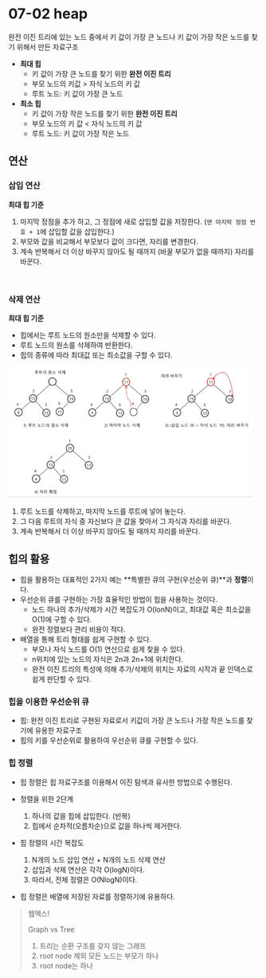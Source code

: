 # 07-02 heap

완전 이진 트리에 있는 노드 중에서 키 값이 가장 큰 노드나 키 값이 가장 작은 노드를 찾기 위해서 만든 자료구조

* **최대 힙**
  * 키 값이 가장 큰 노드를 찾기 위한 **완전 이진 트리**
  * 부모 노드의 키값 > 자식 노드의 키 값
  * 루트 노드: 키 값이 가장 큰 노드
* **최소 힙**
  * 키 값이 가장 작은 노드를 찾기 위한 **완전 이진 트리**
  * 부모 노드의 키 값 < 자식 노드의 키 값
  * 루트 노드: 키 값이 가장 작은 노드



## 연산

### 삽입 연산

**최대 힙 기준**

1. 마지막 정점을 추가 하고, 그 정점에 새로 삽입할 값을 저장한다.
   (`맨 마지막 정점 번호 + 1`에 삽입할 값을 삽입한다.)
2. 부모와 값을 비교해서 부모보다 값이 크다면, 자리를 변경한다.
3. 계속 반복해서 더 이상 바꾸지 않아도 될 때까지 (바꿀 부모가 없을 때까지) 자리를 바꾼다. 

​	

### 삭제 연산

**최대 힙 기준**

* 힙에서는 루트 노드의 원소만을 삭제할 수 있다.
* 루트 노드의 원소를 삭제하여 반환한다.
* 힙의 종류에 따라 최대값 또는 최소값을 구할 수 있다.

<img src="07-02_heap.assets/image-20220403171336668.png" alt="image-20220403171336668" style="zoom:67%;" />

1. 루트 노드를 삭제하고, 마지막 노드를 루트에 넣어 놓는다.
2. 그 다음 루트의 자식 중 자신보다 큰 값을 찾아서 그 자식과 자리를 바꾼다. 
3. 계속 반복해서 더 이상 바꾸지 않아도 될 때까지 자리를 바꾼다.

 

## 힙의 활용

* 힙을 활용하는 대표적인 2가지 예는 **특별한 큐의 구현(우선순위 큐)**과 **정렬**이다.
* 우선순위 큐를 구현하는 가장 효율적인 방법이 힙을 사용하는 것이다.
  * 노드 하나의 추가/삭제가 시간 복잡도가 O(lonN)이고, 최대값 혹은 최소값을 O(1)에 구할 수 있다.
  * 완전 정렬보다 관리 비용이 적다.
* 배열을 통해 트리 형태를 쉽게 구현할 수 있다.
  * 부모나 자식 노드를 O(1) 연산으로 쉽게 찾을 수 있다.
  * n위치에 있는 노드의 자식은 2n과 2n+1에 위치한다.
  * 완전 이진 트리의 특성에 의해 추가/삭제의 위치는 자료의 시작과 끝 인덱스로 쉽게 판단할 수 있다.



### 힙을 이용한 우선순위 큐

* 힙: 완전 이진 트리로 구현된 자료로서 키값이 가장 큰 노드나 가장 작은 노드를 찾기에 유용한 자료구조
* 힙의 키를 우선순위로 활용하여 우선순위 큐를 구현할 수 있다.



### 힙 정렬

* 힙 정렬은 힙 자료구조를 이용해서 이진 탐색과 유사한 방법으로 수행된다.
* 정렬을 위한 2단계
  1. 하나의 값을 힙에 삽입한다. (반복)
  2. 힙에서 순차적(오름차순)으로 값을 하나씩 제거한다.
* 힙 정렬의 시간 복잡도
  1. N개의 노드 삽입 연산 + N개의 노드 삭제 연산
  2. 삽입과 삭제 연산은 각각 O(logN)이다.
  3. 따라서, 전체 정렬은 O(NlogN)이다.

* 힙 정렬은 배열에 저장된 자료를 정렬하기에 유용하다.



> 웹엑스!
>
> Graph vs Tree
>
> 1. 트리는 순환 구조를 갖지 않는 그래프
> 2. root node 제외 모든 노드는 부모가 하나
> 3. root node는 하나